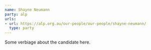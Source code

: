 ```yaml
---
name: Shayne Neumann
party: alp
urls:
- url: https://alp.org.au/our-people/our-people/shayne-neumann/
  type: party
---
```

Some verbiage about the candidate here.
